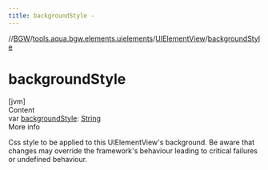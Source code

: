 ```yaml
---
title: backgroundStyle -
---
```

//[BGW](../../../index.md)/[tools.aqua.bgw.elements.uielements](../index.md)/[UIElementView](index.md)/[backgroundStyle](background-style.md)



# backgroundStyle  
[jvm]  
Content  
var [backgroundStyle](background-style.md): [String](https://kotlinlang.org/api/latest/jvm/stdlib/kotlin/-string/index.html)  
More info  


Css style to be applied to this UIElementView's background. Be aware that changes may override the framework's behaviour leading to critical failures or undefined behaviour.

  



